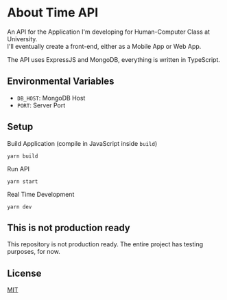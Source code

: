 # About Time API

An API for the Application I'm developing for Human-Computer Class at University.<br/>
I'll eventually create a front-end, either as a Mobile App or Web App.

The API uses ExpressJS and MongoDB, everything is written in TypeScript.

## Environmental Variables

- `DB_HOST`: MongoDB Host
- `PORT`: Server Port

## Setup

Build Application (compile in JavaScript inside `build`)

```
yarn build
```

Run API

```
yarn start
```

Real Time Development

```
yarn dev
```

## This is not production ready

This repository is not production ready. The entire project has testing purposes, for now.

## License
[MIT](LICENSE)
